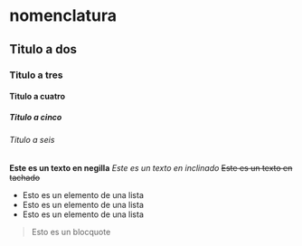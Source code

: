 # nomenclatura
## Titulo a dos 
### Titulo a tres
#### Titulo a cuatro
##### Titulo a cinco
###### Titulo a seis

**Este es un texto en negilla**
*Este es un texto en inclinado*
~~Este es un texto en tachado~~

* Esto es un elemento de una lista
* Esto es un elemento de una lista 
* Esto es un elemento de una lista


> Esto es un blocquote
